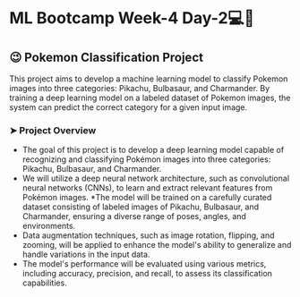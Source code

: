 # ML Bootcamp Week-4 Day-2💻👤
## 😉 Pokemon Classification Project 
This project aims to develop a machine learning model to classify Pokemon images into three categories: Pikachu, Bulbasaur, and Charmander. By training a deep learning model on a labeled dataset of Pokemon images, the system can predict the correct category for a given input image.

### ➤ Project Overview
* The goal of this project is to develop a deep learning model capable of recognizing and classifying Pokémon images into three categories: Pikachu, Bulbasaur, and Charmander.
*  We will utilize a deep neural network architecture, such as convolutional neural networks (CNNs), to learn and extract relevant features from Pokémon images.
*The model will be trained on a carefully curated dataset consisting of labeled images of Pikachu, Bulbasaur, and Charmander, ensuring a diverse range of poses, angles, and environments.
* Data augmentation techniques, such as image rotation, flipping, and zooming, will be applied to enhance the model's ability to generalize and handle variations in the input data.
* The model's performance will be evaluated using various metrics, including accuracy, precision, and recall, to assess its classification capabilities.
